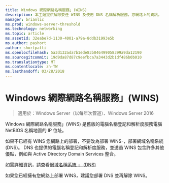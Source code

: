 ```yaml
---
title: Windows 網際網路名稱服務」(WINS)
description: 本主題提供解除委任 WINS 及使用 DNS 名稱解析服務，您網路上的資訊。
manager: brianlic
ms.prod: windows-server-threshold
ms.technology: networking
ms.topic: article
ms.assetid: 32eabe7d-1130-4001-a79a-8ddb31993e5b
ms.author: pashort
author: shortpatti
ms.openlocfilehash: 5a3d132ada7b1ede83b046499058399a9da12190
ms.sourcegitcommit: 19d9da87d87c9eefbca7a3443d2b1df486b0b010
ms.translationtype: MT
ms.contentlocale: zh-TW
ms.lasthandoff: 03/28/2018
---
```

#  <a name="windows-internet-name-service-wins"></a>Windows 網際網路名稱服務」(WINS)

>適用於：Windows Server（以每年次管道）、Windows Server 2016

Windows 網際網路名稱服務」(WINS) 是舊版的電腦名稱登記和解析度服務電腦 NetBIOS 名稱地圖的 IP 位址。

如果不已經有 WINS 您網路上的部署，不要改為部署 WINS-，部署網域名稱系統 \(DNS\)。 DNS 也提供的電腦名稱登記和解析度服務，並透過 WINS 包含許多其他優點，例如與 Active Directory Domain Services 整合。

如需詳細資訊，請查看[網域名稱系統 」 (DNS)](https://docs.microsoft.com/windows-server/networking/dns/dns-top)

如果您已經擁有您網路上部署 WINS，建議您部署 DNS 並再解除 WINS。
